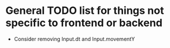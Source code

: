 # General TODO list for things not specific to frontend or backend

- Consider removing Input.dt and Input.movementY
